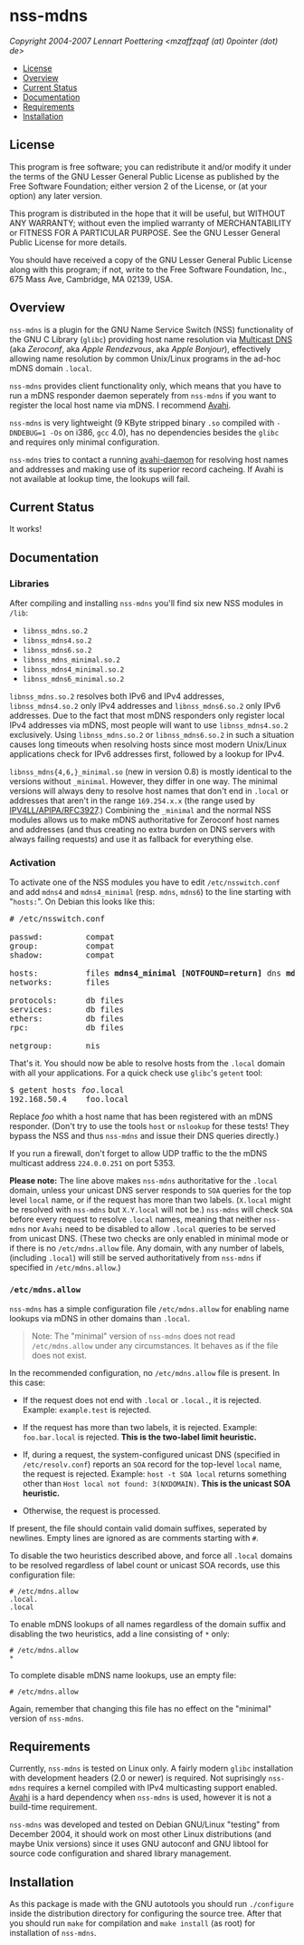 # nss-mdns

*Copyright 2004-2007 Lennart Poettering &lt;mzaffzqaf (at) 0pointer
(dot) de&gt;*

- [License](#license)
- [Overview](#overview)
- [Current Status](#current-status)
- [Documentation](#documentation)
- [Requirements](#requirements)
- [Installation](#installation)

## License

This program is free software; you can redistribute it and/or
modify it under the terms of the GNU Lesser General Public License as
published by the Free Software Foundation; either version 2 of the
License, or (at your option) any later version.

This program is distributed in the hope that it will be useful, but
WITHOUT ANY WARRANTY; without even the implied warranty of
MERCHANTABILITY or FITNESS FOR A PARTICULAR PURPOSE. See the GNU
Lesser General Public License for more details.

You should have received a copy of the GNU Lesser General Public License
along with this program; if not, write to the Free Software
Foundation, Inc., 675 Mass Ave, Cambridge, MA 02139, USA.

## Overview

`nss-mdns` is a plugin for the GNU Name Service Switch (NSS)
functionality of the GNU C Library (`glibc`) providing host name
resolution via [Multicast DNS](http://www.multicastdns.org/) (aka
*Zeroconf*, aka *Apple Rendezvous*, aka *Apple Bonjour*), effectively
allowing name resolution by common Unix/Linux programs in the ad-hoc
mDNS domain `.local`.

`nss-mdns` provides client functionality only, which
means that you have to run a mDNS responder daemon seperately
from `nss-mdns` if you want to register the local host name via
mDNS. I recommend [Avahi](http://avahi.org/).

`nss-mdns` is very lightweight (9 KByte stripped binary
`.so` compiled with `-DNDEBUG=1 -Os` on i386, `gcc`
4.0), has no dependencies besides the `glibc` and requires only
minimal configuration.

`nss-mdns` tries to contact a running
[avahi-daemon](http://avahi.org/) for resolving host names and
addresses and making use of its superior record cacheing. If
Avahi is not available at lookup time, the lookups will fail.

## Current Status

It works!

## Documentation

### Libraries

After compiling and installing `nss-mdns` you'll find six
new NSS modules in `/lib`:

- `libnss_mdns.so.2`
- `libnss_mdns4.so.2`
- `libnss_mdns6.so.2`
- `libnss_mdns_minimal.so.2`
- `libnss_mdns4_minimal.so.2`
- `libnss_mdns6_minimal.so.2`


`libnss_mdns.so.2`
resolves both IPv6 and IPv4 addresses, `libnss_mdns4.so.2` only
IPv4 addresses and `libnss_mdns6.so.2` only IPv6 addresses. Due
to the fact that most mDNS responders only register local IPv4
addresses via mDNS, most people will want to use
`libnss_mdns4.so.2` exclusively. Using
`libnss_mdns.so.2` or `libnss_mdns6.so.2` in such a
situation causes long timeouts when resolving hosts since most modern
Unix/Linux applications check for IPv6 addresses first, followed by a
lookup for IPv4.

`libnss_mdns{4,6,}_minimal.so` (new in version 0.8) is mostly
identical to the versions without `_minimal`. However, they differ in
one way. The minimal versions will always deny to resolve host names
that don't end in `.local` or addresses that aren't in the range
`169.254.x.x` (the range used by
[IPV4LL/APIPA/RFC3927](http://files.zeroconf.org/rfc3927.txt).)
Combining the `_minimal` and the normal NSS modules allows us to make
mDNS authoritative for Zeroconf host names and addresses (and thus
creating no extra burden on DNS servers with always failing requests)
and use it as fallback for everything else.

### Activation

To activate one of the NSS modules you have to edit
`/etc/nsswitch.conf` and add `mdns4` and
`mdns4_minimal` (resp. `mdns`, `mdns6`) to the
line starting with "`hosts:`". On Debian this looks like
this:

<pre># /etc/nsswitch.conf

passwd:         compat
group:          compat
shadow:         compat

hosts:          files <b>mdns4_minimal [NOTFOUND=return]</b> dns <b>mdns4</b>
networks:       files

protocols:      db files
services:       db files
ethers:         db files
rpc:            db files

netgroup:       nis</pre>

That's it. You should now be able to resolve hosts from the
`.local` domain with all your applications. For a quick check
use `glibc`'s `getent` tool:

<pre>$ getent hosts <i>foo</i>.local
192.168.50.4    foo.local</pre>

Replace *foo* whith a host name that has been registered with
an mDNS responder. (Don't try to use the tools `host` or
`nslookup` for these tests! They bypass the NSS and thus
`nss-mdns` and issue their DNS queries directly.)

If you run a firewall, don't forget to allow UDP traffic to the the
mDNS multicast address `224.0.0.251` on port 5353.

**Please note:** The line above makes `nss-mdns` authoritative for the
`.local` domain, unless your unicast DNS server responds to `SOA`
queries for the top level `local` name, or if the request has more
than two labels. (`X.local` might be resolved with `nss-mdns` but
`X.Y.local` will not be.) `nss-mdns` will check `SOA` before every
request to resolve `.local` names, meaning that neither `nss-mdns` nor
`Avahi` need to be disabled to allow `.local` queries to be served
from unicast DNS. (These two checks are only enabled in minimal mode
or if there is no `/etc/mdns.allow` file. Any domain, with any number
of labels, (including `.local`) will still be served authoritatively
from `nss-mdns` if specified in `/etc/mdns.allow`.)

### `/etc/mdns.allow`

`nss-mdns` has a simple configuration file `/etc/mdns.allow` for
enabling name lookups via mDNS in other domains than `.local`.

> Note: The "minimal" version of `nss-mdns` does not read `/etc/mdns.allow`
> under any circumstances. It behaves as if the file does not exist.

In the recommended configuration, no `/etc/mdns.allow` file is
present. In this case:

* If the request does not end with `.local` or `.local.`, it is rejected.
  Example: `example.test` is rejected.

* If the request has more than two labels, it is rejected. Example:
  `foo.bar.local` is rejected. **This is the two-label limit heuristic.**

* If, during a request, the system-configured unicast DNS (specified
  in `/etc/resolv.conf`) reports an `SOA` record for the top-level
  `local` name, the request is rejected. Example: `host -t SOA local`
  returns something other than `Host local not found:
  3(NXDOMAIN)`. **This is the unicast SOA heuristic.**

* Otherwise, the request is processed.

If present, the file should contain valid domain suffixes, seperated
by newlines. Empty lines are ignored as are comments starting with
`#`.

To disable the two heuristics described above, and force all `.local`
domains to be resolved regardless of label count or unicast SOA
records, use this configuration file:

```
# /etc/mdns.allow
.local.
.local
```

To enable mDNS lookups of all names regardless of the domain suffix
and disabling the two heuristics, add a line consisting of `*` only:

```
# /etc/mdns.allow
*
```

To complete disable mDNS name lookups, use an empty file:
```
# /etc/mdns.allow
```

Again, remember that changing this file has no effect on the "minimal"
version of `nss-mdns`.

## Requirements

Currently, `nss-mdns` is tested on Linux only. A fairly modern `glibc`
installation with development headers (2.0 or newer) is required. Not
suprisingly `nss-mdns` requires a kernel compiled with IPv4
multicasting support enabled. [Avahi](http://avahi.org/) is a hard
dependency when `nss-mdns` is used, however it is not a build-time
requirement.

`nss-mdns` was developed and tested on Debian GNU/Linux
"testing" from December 2004, it should work on most other Linux
distributions (and maybe Unix versions) since it uses GNU autoconf and
GNU libtool for source code configuration and shared library
management.

## Installation

As this package is made with the GNU autotools you should run
`./configure` inside the distribution directory for configuring
the source tree. After that you should run `make` for
compilation and `make install` (as root) for installation of
`nss-mdns`.
